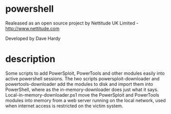 # powershell

Realeased as an open source project by Nettitude UK Limited - http://www.nettitude.com

Developed by Dave Hardy

# description 
Some scripts to add PowerSploit, PowerTools and other modules easily into active powershell sessions.
The two scripts powersploit-downloader and powertools-downloader add the modules to disk and import them into PowerShell, where as the in-memory-downloader does just what it says.
Local-in-memory-downloader.ps1 move the PowerSploit and PowerTools modules into memory from a web server running on the local network, used when internet access is restricted on the victim system.
